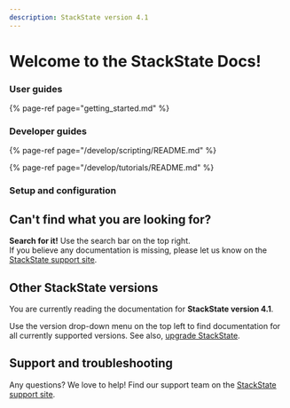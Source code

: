 ```yaml
---
description: StackState version 4.1
---
```


# Welcome to the StackState Docs!


### User guides

{% page-ref page="getting_started.md" %}


### Developer guides

{% page-ref page="/develop/scripting/README.md" %}

{% page-ref page="/develop/tutorials/README.md" %}

### Setup and configuration



## Can't find what you are looking for?

**Search for it!** Use the search bar on the top right.  
If you believe any documentation is missing, please let us know on the [StackState support site](http://support.stackstate.com/).

## Other StackState versions

You are currently reading the documentation for **StackState version 4.1**.

Use the version drop-down menu on the top left to find documentation for all currently supported versions. See also, [upgrade StackState](setup/upgrading.md).

## Support and troubleshooting

Any questions? We love to help! Find our support team on the [StackState support site](http://support.stackstate.com/).
